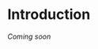 ﻿---
sidebar_position: 1
---

# Introduction

*Coming soon*

<!---

- An introductions to modules
- An overview of the section

**Note:** Do we need anything else besides warden, intent, and gmp?

--->
